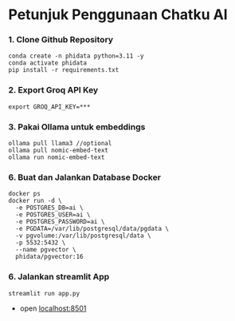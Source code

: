 # Petunjuk Penggunaan Chatku AI

### 1. Clone Github Repository

```shell
conda create -n phidata python=3.11 -y
conda activate phidata
pip install -r requirements.txt
```

### 2. Export Groq API Key

```shell
export GROQ_API_KEY=***
```

### 3. Pakai Ollama untuk embeddings

```shell
ollama pull llama3 //optional
ollama pull nomic-embed-text
ollama run nomic-embed-text
```

### 6. Buat dan Jalankan Database Docker

```shell
docker ps
docker run -d \
  -e POSTGRES_DB=ai \
  -e POSTGRES_USER=ai \
  -e POSTGRES_PASSWORD=ai \
  -e PGDATA=/var/lib/postgresql/data/pgdata \
  -v pgvolume:/var/lib/postgresql/data \
  -p 5532:5432 \
  --name pgvector \
  phidata/pgvector:16
```

### 6. Jalankan streamlit App

```shell
streamlit run app.py
```

- open [localhost:8501](http://localhost:8501)
